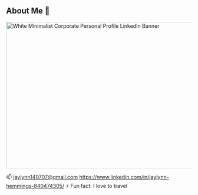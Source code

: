 ## About Me 👋
<img width="1584" height="396" alt="White Minimalist Corporate Personal Profile LinkedIn Banner" src="https://github.com/user-attachments/assets/3b658b21-4332-41b3-9411-7178e0919360" />


📫 jaylynn140707@gmail.com
https://www.linkedin.com/in/jaylynn-hemmings-840474305/
⚡ Fun fact: I love to travel

<!--
**jaylynn3/jaylynn3** is a ✨ _special_ ✨ repository because its `README.md` (this file) appears on your GitHub profile.


-->
